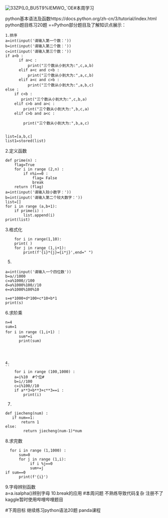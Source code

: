 ![33ZP(L0_BU5T9%IEMWO_`OE](https://github.com/JNAIC/23_reports/assets/146925826/204968a0-9f93-40b6-bb93-4c7d083713cd)#本周学习

python基本语法及函数https://docs.python.org/zh-cn/3/tutorial/index.html
python题目练习20题
==Python部分题目及了解知识点展示：

```
1.排序
a=int(input('请输入第一个数：'))
b=int(input('请输入第二个数：'))
c=int(input('请输入第三个数：'))
if a<b :
      if a>c :
          print("三个数从小到大为:",c,a,b)
      elif a<c and c<b :
          print("三个数从小到大为:",a,c,b)
      elif a<c and c>b :
          print("三个数从小到大为:",a,b,c)
else :
    if c<b :
       print("三个数从小到大为:",c,b,a)
    elif c>b and a>c :
        print("三个数从小到大为:",b,c,a)
    elif c>b and a<c :

        print("三个数从小到大为:",b,a,c)


list=[a,b,c]
list1=stored(list)
```
2.定义函数
```
def prime(n) :
    flag=True
    for i in range (2,n) :
        if n%i==0 :
            flag= False
            break
    return (flag)
a=int(input('请输入较小数字：'))
b=int(input('请输入第二个较大数字：'))
list=[]
for i in range (a,b+1):
    if prime(i) :
        list.append(i)
print(list)
```    
    
3.格式化
```
    for i in range(1,10):
    print( )
    for j in range (1,i+1):
        print(f'{i}*{j}={i*j}',end=" ")
```




5.
```
a=int(input('请输入一个四位数'))
b=a//1000
c=a%1000//100
d=a%1000%100//10
e=a%1000%100%10

s=e*1000+d*100+c*10+b*1
print(s)
```


6.求阶乘
```
n=4
sum=1
for i in range (1,i+1) ：
      sum*=i
      print(sum)




4.
``       
​    for i in range (100,1000) :
​    a=i%10  #个位#
​    b=i//100
​    c=i%100//10
​    if a**3+b**3+c**3==i :
​        print(i)

```
7.
```
def jiecheng(num) :
   if num==1:
       return 1
else:
        return jiecheng(num-1)*num

```
8.求完数
```
  for i in range (1,1000) :
      sum=0
      for j in range (1,i):
           if i %j==0
           sum+=j
if sum==0
      print(f'{i}')
```

9.字母辨别函数                
a=a.isalpha()辨别字母
10.break的应用
#本周问题
不熟练导致代码复杂
注册不了kaggle暂时使用哔哩哔哩题目


#下周目标
继续练习python语法20题
panda课程

